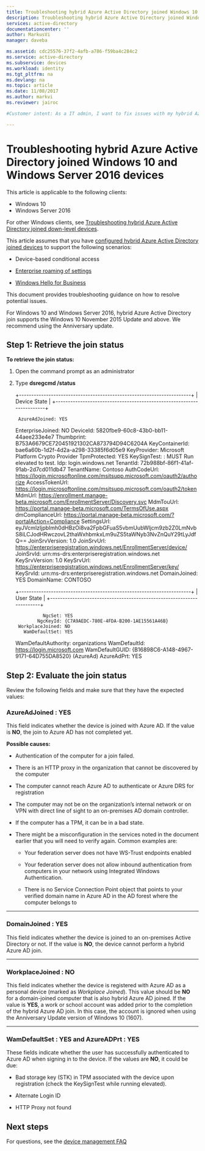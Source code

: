 ```yaml
---
title: Troubleshooting hybrid Azure Active Directory joined Windows 10 and Windows Server 2016 devices| Microsoft Docs
description: Troubleshooting hybrid Azure Active Directory joined Windows 10 and Windows Server 2016 devices.
services: active-directory
documentationcenter: ''
author: MarkusVi
manager: daveba

ms.assetid: cdc25576-37f2-4afb-a786-f59ba4c284c2
ms.service: active-directory
ms.subservice: devices
ms.workload: identity
ms.tgt_pltfrm: na
ms.devlang: na
ms.topic: article
ms.date: 11/08/2017
ms.author: markvi
ms.reviewer: jairoc

#Customer intent: As a IT admin, I want to fix issues with my hybrid Azure AD joined devices so that I can my users can use this feature.

---
```

# Troubleshooting hybrid Azure Active Directory joined Windows 10 and Windows Server 2016 devices 

This article is applicable to the following clients:

-	Windows 10
-	Windows Server 2016

For other Windows clients, see [Troubleshooting hybrid Azure Active Directory joined down-level devices](troubleshoot-hybrid-join-windows-legacy.md).

This article assumes that you have [configured hybrid Azure Active Directory joined devices](hybrid-azuread-join-plan.md) to support the following scenarios:

- Device-based conditional access

- [Enterprise roaming of settings](../active-directory-windows-enterprise-state-roaming-overview.md)

- [Windows Hello for Business](../active-directory-azureadjoin-passport-deployment.md)


This document provides troubleshooting guidance on how to resolve potential issues. 


For Windows 10 and Windows Server 2016, hybrid Azure Active Directory join supports the Windows 10 November 2015 Update and above. We recommend using the Anniversary update.

## Step 1: Retrieve the join status 

**To retrieve the join status:**

1. Open the command prompt as an administrator

2. Type **dsregcmd /status**



    +----------------------------------------------------------------------+
    | Device State                                                         |
    +----------------------------------------------------------------------+
    
        AzureAdJoined: YES
     EnterpriseJoined: NO
             DeviceId: 5820fbe9-60c8-43b0-bb11-44aee233e4e7
           Thumbprint: B753A6679CE720451921302CA873794D94C6204A
       KeyContainerId: bae6a60b-1d2f-4d2a-a298-33385f6d05e9
          KeyProvider: Microsoft Platform Crypto Provider
         TpmProtected: YES
         KeySignTest: : MUST Run elevated to test.
                  Idp: login.windows.net
             TenantId: 72b988bf-86f1-41af-91ab-2d7cd011db47
           TenantName: Contoso
          AuthCodeUrl: https://login.microsoftonline.com/msitsupp.microsoft.com/oauth2/authorize
       AccessTokenUrl: https://login.microsoftonline.com/msitsupp.microsoft.com/oauth2/token
               MdmUrl: https://enrollment.manage-beta.microsoft.com/EnrollmentServer/Discovery.svc
            MdmTouUrl: https://portal.manage-beta.microsoft.com/TermsOfUse.aspx
      dmComplianceUrl: https://portal.manage-beta.microsoft.com/?portalAction=Compliance
          SettingsUrl: eyJVcmlzIjpbImh0dHBzOi8va2FpbGFuaS5vbmUubWljcm9zb2Z0LmNvbS8iLCJodHRwczovL2thaWxhbmkxLm9uZS5taWNyb3NvZnQuY29tLyJdfQ==
       JoinSrvVersion: 1.0
           JoinSrvUrl: https://enterpriseregistration.windows.net/EnrollmentServer/device/
            JoinSrvId: urn:ms-drs:enterpriseregistration.windows.net
        KeySrvVersion: 1.0
            KeySrvUrl: https://enterpriseregistration.windows.net/EnrollmentServer/key/
             KeySrvId: urn:ms-drs:enterpriseregistration.windows.net
         DomainJoined: YES
           DomainName: CONTOSO
    
    +----------------------------------------------------------------------+
    | User State                                                           |
    +----------------------------------------------------------------------+
    
                 NgcSet: YES
               NgcKeyId: {C7A9AEDC-780E-4FDA-B200-1AE15561A46B}
        WorkplaceJoined: NO
          WamDefaultSet: YES
    WamDefaultAuthority: organizations
           WamDefaultId: https://login.microsoft.com
         WamDefaultGUID: {B16898C6-A148-4967-9171-64D755DA8520} (AzureAd)
             AzureAdPrt: YES



## Step 2: Evaluate the join status 

Review the following fields and make sure that they have the expected values:

### AzureAdJoined : YES  

This field indicates whether the device is joined with Azure AD. 
If the value is **NO**, the join to Azure AD has not completed yet. 

**Possible causes:**

- Authentication of the computer for a join failed.

- There is an HTTP proxy in the organization that cannot be discovered by the computer

- The computer cannot reach Azure AD to authenticate or Azure DRS for registration

- The computer may not be on the organization’s internal network or on VPN with direct line of sight to an on-premises AD domain controller.

- If the computer has a TPM, it can be in a bad state.

- There might be a misconfiguration in the services noted in the document earlier that you will need to verify again. Common examples are:

    - Your federation server does not have WS-Trust endpoints enabled

    - Your federation server does not allow inbound authentication from computers in your network using Integrated Windows Authentication.

    - There is no Service Connection Point object that points to your verified domain name in Azure AD in the AD forest where the computer belongs to

---

### DomainJoined : YES  

This field indicates whether the device is joined to an on-premises Active Directory or not. If the value is **NO**, the device cannot perform a hybrid Azure AD join.  

---

### WorkplaceJoined : NO  

This field indicates whether the device is registered with Azure AD as a personal device (marked as *Workplace Joined*). This value should be **NO** for a domain-joined computer that is also hybrid Azure AD joined. If the value is **YES**, a work or school account was added prior to the completion of the hybrid Azure AD join. In this case, the account is ignored when using the Anniversary Update version of Windows 10 (1607).

---

### WamDefaultSet : YES and AzureADPrt : YES
  
These fields indicate whether the user has successfully authenticated to Azure AD when signing in to the device. 
If the values are **NO**, it could be due:

- Bad storage key (STK) in TPM associated with the device upon registration (check the KeySignTest while running elevated).

- Alternate Login ID

- HTTP Proxy not found

## Next steps

For questions, see the [device management FAQ](faq.md) 
